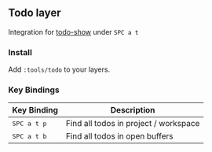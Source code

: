 ## Todo layer

Integration for [todo-show](https://github.com/mrodalgaard/atom-todo-show) under `SPC a t`

### Install

Add `:tools/todo` to your layers.

### Key Bindings

Key Binding            | Description
-----------------------|--------------------------------------
<kbd> SPC a t p </kbd> | Find all todos in project / workspace
<kbd> SPC a t b </kbd> | Find all todos in open buffers
